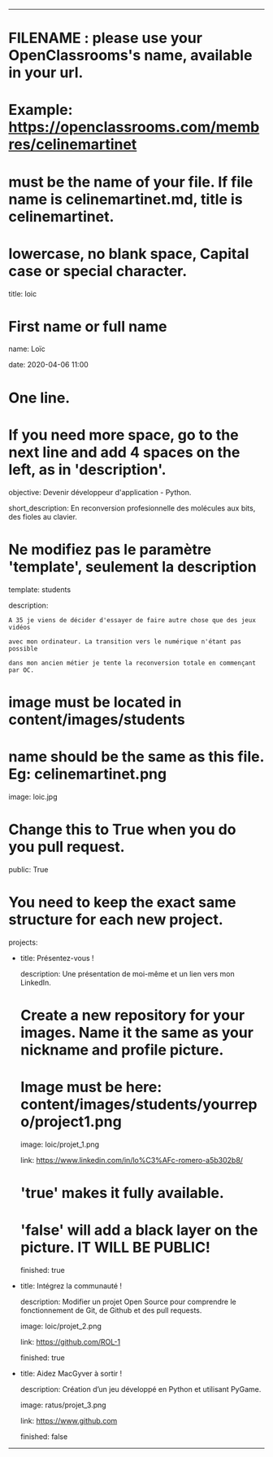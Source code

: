 ---


# FILENAME : please use your OpenClassrooms's name, available in your url.

# Example: https://openclassrooms.com/membres/celinemartinet

# must be the name of your file. If file name is celinemartinet.md, title is celinemartinet.

# lowercase, no blank space, Capital case or special character.

title: loic


# First name or full name

name: Loïc

date: 2020-04-06 11:00


# One line.

# If you need more space, go to the next line and add 4 spaces on the left, as in 'description'.

objective: Devenir développeur d'application - Python.

short_description: En reconversion profesionnelle des molécules aux bits, des fioles au clavier.


# Ne modifiez pas le paramètre 'template', seulement la description

template: students

description:

    A 35 je viens de décider d'essayer de faire autre chose que des jeux vidéos

    avec mon ordinateur. La transition vers le numérique n'étant pas possible

    dans mon ancien métier je tente la reconversion totale en commençant par OC.


# image must be located in content/images/students

# name should be the same as this file. Eg: celinemartinet.png

image: loic.jpg


# Change this to True when you do you pull request.

public: True


# You need to keep the exact same structure for each new project.

projects:

  - title: Présentez-vous !

    description: Une présentation de moi-même et un lien vers mon LinkedIn.

    # Create a new repository for your images. Name it the same as your nickname and profile picture.

    # Image must be here: content/images/students/yourrepo/project1.png

    image: loic/projet_1.png

    link: https://www.linkedin.com/in/lo%C3%AFc-romero-a5b302b8/

    # 'true' makes it fully available.

    # 'false' will add a black layer on the picture. IT WILL BE PUBLIC!

    finished: true

  - title: Intégrez la communauté !

    description: Modifier un projet Open Source pour comprendre le fonctionnement de Git, de Github et des pull requests. 

    image: loic/projet_2.png

    link: https://github.com/ROL-1

    finished: true

  - title: Aidez MacGyver à sortir !

    description: Création d’un jeu développé en Python et utilisant PyGame.

    image: ratus/projet_3.png

    link: https://www.github.com

    finished: false



---